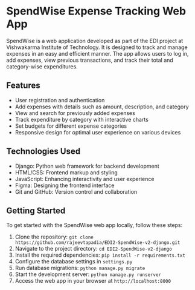 # SpendWise Expense Tracking Web App

SpendWise is a web application developed as part of the EDI project at Vishwakarma Institute of Technology. It is designed to track and manage expenses in an easy and efficient manner. The app allows users to log in, add expenses, view previous transactions, and track their total and category-wise expenditures. 

## Features

- User registration and authentication
- Add expenses with details such as amount, description, and category
- View and search for previously added expenses
- Track expenditure by category with interactive charts
- Set budgets for different expense categories
- Responsive design for optimal user experience on various devices

## Technologies Used

- Django: Python web framework for backend development
- HTML/CSS: Frontend markup and styling
- JavaScript: Enhancing interactivity and user experience
- Figma: Designing the frontend interface
- Git and GitHub: Version control and collaboration

## Getting Started

To get started with the SpendWise web app locally, follow these steps:

1. Clone the repository: `git clone https://github.com/rajeevtapadia/EDI2-SpendWise-v2-django.git`
2. Navigate to the project directory: `cd EDI2-SpendWise-v2-django`
3. Install the required dependencies: `pip install -r requirements.txt`
4. Configure the database settings in `settings.py`
5. Run database migrations: `python manage.py migrate`
6. Start the development server: `python manage.py runserver`
7. Access the web app in your browser at `http://localhost:8000`

